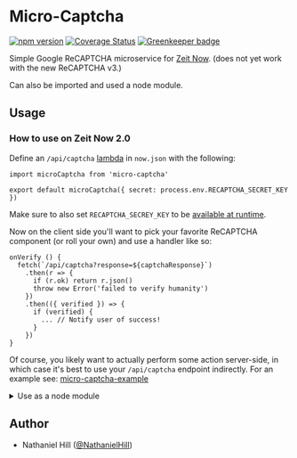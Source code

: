 # Micro-Captcha

[![npm version](https://badge.fury.io/js/micro-captcha.svg)](https://badge.fury.io/js/micro-captcha)
[![Coverage Status](https://coveralls.io/repos/github/NathanielHill/micro-captcha/badge.svg?branch=master)](https://coveralls.io/github/NathanielHill/micro-captcha?branch=master) [![Greenkeeper badge](https://badges.greenkeeper.io/NathanielHill/micro-captcha.svg)](https://greenkeeper.io/)

Simple Google ReCAPTCHA microservice for [Zeit Now](https://zeit.co/now).
(does not yet work with the new ReCAPTCHA v3.)

Can also be imported and used a node module.

## Usage

### How to use on Zeit Now 2.0
  
Define an `/api/captcha` [lambda](https://zeit.co/docs/v2/deployments/concepts/lambdas/) in `now.json` with the following:


```
import microCaptcha from 'micro-captcha'

export default microCaptcha({ secret: process.env.RECAPTCHA_SECRET_KEY })
```


Make sure to also set `RECAPTCHA_SECREY_KEY` to be [available at runtime](https://zeit.co/docs/v2/deployments/environment-variables-and-secrets/#from-now.json).


Now on the client side you'll want to pick your favorite ReCAPTCHA component (or roll your own) and use a handler like so:


```
onVerify () {
  fetch(`/api/captcha?response=${captchaResponse}`)
    .then(r => {
      if (r.ok) return r.json()
      throw new Error('failed to verify humanity')
    })
    .then(({ verified }) => {
      if (verified) {
        ... // Notify user of success!
      }
    })
}
```

Of course, you likely want to actually perform some action server-side, in which case it's best to use your `/api/captcha` endpoint indirectly. For an example see: [micro-captcha-example](https://github.com/NathanielHill/micro-captcha-example)


<details>
  <summary>Use as a node module</summary>

  Can also be used as a node module which can be useful for local development.

  To install:

  ```
  yarn add micro-captcha
  ```
  or
  ```
  npm install --save micro-captcha
  ```

  The default export takes a config option (where `secret` is the only required key) and runs the microservice. Usage will look something like this:

  ```
  const microCaptcha = require('micro-captcha')

  microCaptcha({ secret: process.env.CAPTCHA_SECRET, port: process.env.PORT, log = true })
  ```

</details>

## Author

- Nathaniel Hill ([@NathanielHill](https://github.com/NathanielHill))

